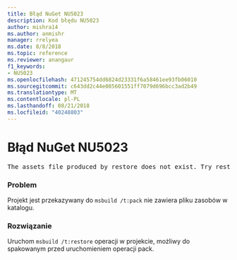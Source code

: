 ```yaml
---
title: Błąd NuGet NU5023
description: Kod błędu NU5023
author: mishra14
ms.author: anmishr
manager: rrelyea
ms.date: 8/8/2018
ms.topic: reference
ms.reviewer: anangaur
f1_keywords:
- NU5023
ms.openlocfilehash: 471245754dd6824d23331f6a58461ee93fb06010
ms.sourcegitcommit: c643dd2c44e085601551ff7079d696bcc3ad2b49
ms.translationtype: MT
ms.contentlocale: pl-PL
ms.lasthandoff: 08/21/2018
ms.locfileid: "40248803"
---
```

# <a name="nuget-error-nu5023"></a>Błąd NuGet NU5023
<pre>The assets file produced by restore does not exist. Try restoring the project again. The expected location of the assets file is F:\project\obj\project.assets.json.</pre>

### <a name="issue"></a>Problem

Projekt jest przekazywany do `msbuild /t:pack` nie zawiera pliku zasobów w katalogu.


### <a name="solution"></a>Rozwiązanie

Uruchom `msbuild /t:restore` operacji w projekcie, możliwy do spakowanym przed uruchomieniem operacji pack.

